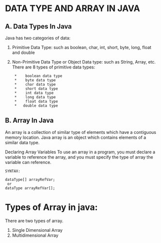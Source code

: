 # DATA TYPE AND ARRAY IN JAVA
## A. Data Types In Java
Java has two categories of data:

1. Primitive Data Type: such as boolean, char, int, short, byte, long, float and double
2. Non-Primitive Data Type or Object Data type: such as String, Array, etc.
There are 8 types of primitive data types:

        *    boolean data type
        *    byte data type
        *    char data type
        *    short data type
        *    int data type
        *    long data type
        *    float data type
        *   double data type
## B. Array In Java
An array is a collection of similar type of elements which have a contiguous memory location. Java array is an object which contains elements of a similar data type.

Declaring Array Variables
To use an array in a program, you must declare a variable to reference the array, and you must specify the type of array the variable can reference.

    SYNTAX:

    dataType[] arrayRefVar; 
     or
    dataType arrayRefVar[];
# Types of Array in java:
There are two types of array.

1. Single Dimensional Array
2. Multidimensional Array
